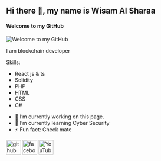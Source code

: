 ## Hi there 👋, my name is Wisam Al Sharaa
#### Welcome to my GitHub 
![Welcome to my GitHub ](https://media0.giphy.com/media/v1.Y2lkPTc5MGI3NjExdTFnbGlmaHc4NDhidzV3aTlwM2YwaXZ6M2pqMWczazVheWx3a3IwaCZlcD12MV9pbnRlcm5hbF9naWZfYnlfaWQmY3Q9Zw/IhL8sICowZWmI/giphy.gif)

I am blockchain developer 

Skills: 
* React js & ts
* Solidity
* PHP
* HTML
* CSS
* C#

- 🔭 I’m currently working on this page. 
- 🌱 I’m currently learning Cyber Security  
- ⚡ Fun fact: Check mate 


[<img src='https://cdn.jsdelivr.net/npm/simple-icons@3.0.1/icons/github.svg' alt='github' height='40'>](https://github.com/wisam-sh)  [<img src='https://cdn.jsdelivr.net/npm/simple-icons@3.0.1/icons/facebook.svg' alt='facebook' height='40'>](https://www.facebook.com/wisam230395)  [<img src='https://cdn.jsdelivr.net/npm/simple-icons@3.0.1/icons/youtube.svg' alt='YouTube' height='40'>](https://www.youtube.com/@web3syria)  

